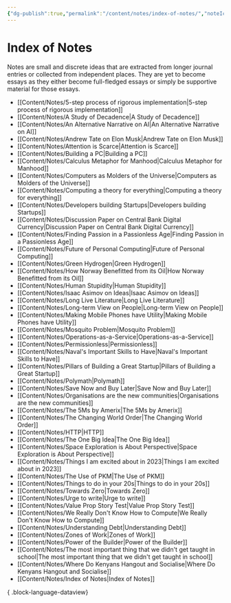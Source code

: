 ```yaml
---
{"dg-publish":true,"permalink":"/content/notes/index-of-notes/","noteIcon":"2"}
---
```


# Index of Notes

Notes are small and discrete ideas that are extracted from longer journal entries or collected from independent places. They are yet to become essays as they either become full-fledged essays or simply be supportive material for those essays. 
- [[Content/Notes/5-step process of rigorous implementation\|5-step process of rigorous implementation]]
- [[Content/Notes/A Study of Decadence\|A Study of Decadence]]
- [[Content/Notes/An Alternative Narrative on AI\|An Alternative Narrative on AI]]
- [[Content/Notes/Andrew Tate on Elon Musk\|Andrew Tate on Elon Musk]]
- [[Content/Notes/Attention is Scarce\|Attention is Scarce]]
- [[Content/Notes/Building a PC\|Building a PC]]
- [[Content/Notes/Calculus Metaphor for Manhood\|Calculus Metaphor for Manhood]]
- [[Content/Notes/Computers as Molders of the Universe\|Computers as Molders of the Universe]]
- [[Content/Notes/Computing a theory for everything\|Computing a theory for everything]]
- [[Content/Notes/Developers building Startups\|Developers building Startups]]
- [[Content/Notes/Discussion Paper on Central Bank Digital Currency\|Discussion Paper on Central Bank Digital Currency]]
- [[Content/Notes/Finding Passion in a Passionless Age\|Finding Passion in a Passionless Age]]
- [[Content/Notes/Future of Personal Computing\|Future of Personal Computing]]
- [[Content/Notes/Green Hydrogen\|Green Hydrogen]]
- [[Content/Notes/How Norway Benefitted from its Oil\|How Norway Benefitted from its Oil]]
- [[Content/Notes/Human Stupidity\|Human Stupidity]]
- [[Content/Notes/Isaac Asimov on Ideas\|Isaac Asimov on Ideas]]
- [[Content/Notes/Long Live Literature\|Long Live Literature]]
- [[Content/Notes/Long-term View on People\|Long-term View on People]]
- [[Content/Notes/Making Mobile Phones have Utility\|Making Mobile Phones have Utility]]
- [[Content/Notes/Mosquito Problem\|Mosquito Problem]]
- [[Content/Notes/Operations-as-a-Service\|Operations-as-a-Service]]
- [[Content/Notes/Permissionless\|Permissionless]]
- [[Content/Notes/Naval's Important Skills to Have\|Naval's Important Skills to Have]]
- [[Content/Notes/Pillars of Building a Great Startup\|Pillars of Building a Great Startup]]
- [[Content/Notes/Polymath\|Polymath]]
- [[Content/Notes/Save Now and Buy Later\|Save Now and Buy Later]]
- [[Content/Notes/Organisations are the new communities\|Organisations are the new communities]]
- [[Content/Notes/The 5Ms by Amerix\|The 5Ms by Amerix]]
- [[Content/Notes/The Changing World Order\|The Changing World Order]]
- [[Content/Notes/HTTP\|HTTP]]
- [[Content/Notes/The One Big Idea\|The One Big Idea]]
- [[Content/Notes/Space Exploration is About Perspective\|Space Exploration is About Perspective]]
- [[Content/Notes/Things I am excited about in 2023\|Things I am excited about in 2023]]
- [[Content/Notes/The Use of PKM\|The Use of PKM]]
- [[Content/Notes/Things to do in your 20s\|Things to do in your 20s]]
- [[Content/Notes/Towards Zero\|Towards Zero]]
- [[Content/Notes/Urge to write\|Urge to write]]
- [[Content/Notes/Value Prop Story Test\|Value Prop Story Test]]
- [[Content/Notes/We Really Don't Know How to Compute\|We Really Don't Know How to Compute]]
- [[Content/Notes/Understanding Debt\|Understanding Debt]]
- [[Content/Notes/Zones of Work\|Zones of Work]]
- [[Content/Notes/Power of the Builder\|Power of the Builder]]
- [[Content/Notes/The most important thing that we didn't get taught in school\|The most important thing that we didn't get taught in school]]
- [[Content/Notes/Where Do Kenyans Hangout and Socialise\|Where Do Kenyans Hangout and Socialise]]
- [[Content/Notes/Index of Notes\|Index of Notes]]

{ .block-language-dataview}
